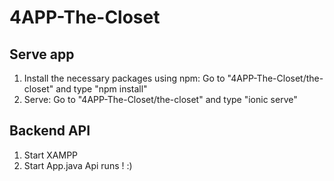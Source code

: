 # 4APP-The-Closet

## Serve app

1. Install the necessary packages using npm: Go to "4APP-The-Closet/the-closet" and type "npm install"
3. Serve: Go to "4APP-The-Closet/the-closet" and type "ionic serve"


## Backend API
1. Start XAMPP
2. Start App.java
 Api runs ! :)